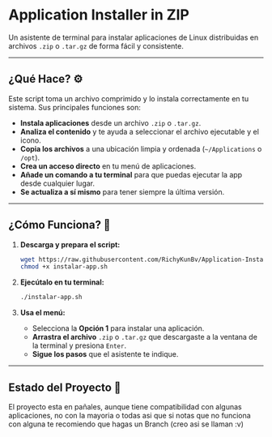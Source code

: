 # Application Installer in ZIP

Un asistente de terminal para instalar aplicaciones de Linux distribuidas en archivos `.zip` o `.tar.gz` de forma fácil y consistente.

-----

## ¿Qué Hace? ⚙️

Este script toma un archivo comprimido y lo instala correctamente en tu sistema. Sus principales funciones son:

  * **Instala aplicaciones** desde un archivo `.zip` o `.tar.gz`.
  * **Analiza el contenido** y te ayuda a seleccionar el archivo ejecutable y el icono.
  * **Copia los archivos** a una ubicación limpia y ordenada (`~/Applications` o `/opt`).
  * **Crea un acceso directo** en tu menú de aplicaciones.
  * **Añade un comando a tu terminal** para que puedas ejecutar la app desde cualquier lugar.
  * **Se actualiza a sí mismo** para tener siempre la última versión.

-----

## ¿Cómo Funciona? 🚀

1.  **Descarga y prepara el script:**

    ```bash
    wget https://raw.githubusercontent.com/RichyKunBv/Application-Installer-in-ZIP/main/instalar-app.sh
    chmod +x instalar-app.sh
    ```

2.  **Ejecútalo en tu terminal:**

    ```bash
    ./instalar-app.sh
    ```

3.  **Usa el menú:**

      * Selecciona la **Opción 1** para instalar una aplicación.
      * **Arrastra el archivo** `.zip` o `.tar.gz` que descargaste a la ventana de la terminal y presiona `Enter`.
      * **Sigue los pasos** que el asistente te indique.

-----

## Estado del Proyecto 🚧

El proyecto esta en pañales, aunque tiene compatibilidad con algunas aplicaciones, no con la mayoria o todas asi que si notas que no funciona con alguna te recomiendo que hagas un Branch (creo asi se llaman :v)
